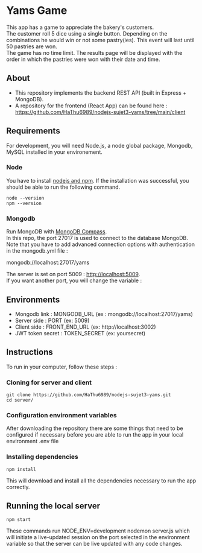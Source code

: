 # Yams Game
This app has a game to appreciate the bakery's customers.\
The customer roll 5 dice using a single button. Depending on the combinations he would win or not some pastry(ies). This event will last until 50 pastries are won.\
The game has no time limit. The results page will be displayed with the order in which the pastries were won with their date and time.

## About
 
- This repository implements the backend REST API (built in Express + MongoDB).
- A repository for the frontend (React App) can be found here : https://github.com/HaThu6989/nodejs-sujet3-yams/tree/main/client
 
## Requirements
 
For development, you will need Node.js, a node global package, Mongodb, MySQL installed in your environement.
 
### Node
 
You have to install [nodejs and npm](https://docs.npmjs.com/downloading-and-installing-node-js-and-npm). If the installation was successful, you should be able to run the following command.
 
    node --version
    npm --version
 
### Mongodb
 
Run MongoDB with [MongoDB Compass](https://www.mongodb.com/docs/compass/master/install/).\
  In this repo, the port 27017 is used to connect to the database MongoDB. Note that you have to add advanced connection options with authentication in the mongodb.yml file :
  
  mongodb://localhost:27017/yams
  
 
The server is set on port 5009 : [http://localhost:5009](http://localhost:5009).\
If you want another port, you will change the variable :


## Environments
- Mongodb link : MONGODB_URL (ex : mongodb://localhost:27017/yams)
- Server side : PORT (ex: 5009)
- Client side : FRONT_END_URL (ex: http://localhost:3002)
- JWT token secret : TOKEN_SECRET (ex: yoursecret)
 
## Instructions
 
To run in your computer, follow these steps :
 
### Cloning for server and client
 
    git clone https://github.com/HaThu6989/nodejs-sujet3-yams.git 
    cd server/
 
### Configuration environment variables
 
After downloading the repository there are some things that need to be configured if necessary before you are able to run the app in your local environment .env file
 
### Installing dependencies
 
    npm install
 
This will download and install all the dependencies necessary to run the app correctly.
 
## Running the local server
 
    npm start
 
These commands run NODE_ENV=development nodemon server.js which will initiate a live-updated session on the port selected in the environment variable so that the server can be live updated with any code changes.